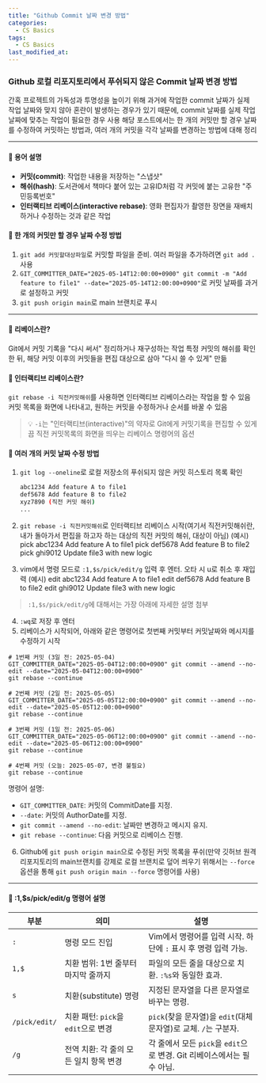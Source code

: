 ```yaml
---
title: "Github Commit 날짜 변경 방법"
categories:
  - CS Basics
tags:
  - CS Basics
last_modified_at: 
---
```


### Github 로컬 리포지토리에서 푸쉬되지 않은 Commit 날짜 변경 방법

간혹 프로젝트의 가독성과 투명성을 높이기 위해 과거에 작업한 commit 날짜가 실제 작업 날짜와 맞지 않아 혼란이 발생하는 경우가 있기 때문에, commit 날짜를 실제 작업 날짜에 맞추는 작업이 필요한 경우 사용
해당 포스트에서는 한 개의 커밋만 할 경우 날짜를 수정하여 커밋하는 방법과, 여러 개의 커밋을 각각 날짜를 변경하는 방법에 대해 정리 

---

#### 📌 용어 설명
- **커밋(commit)**: 작업한 내용을 저장하는 "스냅샷" 
- **해쉬(hash)**: 도서관에서 책마다 붙어 있는 고유ID처럼 각 커밋에 붙는 고유한 "주민등록번호"
- **인터랙티브 리베이스(interactive rebase)**: 영화 편집자가 촬영한 장면을 재배치하거나 수정하는 것과 같은 작업

#### 📌 한 개의 커밋만 할 경우 날짜 수정 방법
1. `git add 커밋할대상파일`로 커밋할 파일을 준비. 여러 파일을 추가하려면 `git add .` 사용
2. `GIT_COMMITTER_DATE="2025-05-14T12:00:00+0900" git commit -m "Add feature to file1" --date="2025-05-14T12:00:00+0900"`로 커밋 날짜를 과거로 설정하고 커밋
3. `git push origin main`로 main 브랜치로 푸시

---

#### 📌 리베이스란?
Git에서 커밋 기록을 "다시 써서" 정리하거나 재구성하는 작업
특정 커밋의 해쉬를 확인한 뒤, 해당 커밋 이후의 커밋들을 편집 대상으로 삼아 "다시 쓸 수 있게" 만듦

#### 📌 인터랙티브 리베이스란?
`git rebase -i 직전커밋해쉬`를 사용하면 인터랙티브 리베이스라는 작업을 할 수 있음
커밋 목록을 화면에 나타내고, 원하는 커밋을 수정하거나 순서를 바꿀 수 있음

> 💡 `-i`는 "인터랙티브(interactive)"의 약자로 Git에게 커밋기록을 편집할 수 있게끔 직전 커밋목록의 화면을 띄우는 리베이스 명령어의 옵션

#### 📌 여러 개의 커밋 날짜 수정 방법
1. `git log --oneline`로 로컬 저장소의 푸쉬되지 않은 커밋 히스토리 목록 확인

   ```bash
   abc1234 Add feature A to file1
   def5678 Add feature B to file2
   xyz7890 (직전 커밋 해쉬)
   ...

2. `git rebase -i 직전커밋해쉬`로 인터랙티브 리베이스 시작(여기서 직전커밋해쉬란, 내가 돌아가서 편집을 하고자 하는 대상의 직전 커밋의 해쉬, 대상이 아님)
(예시)
pick abc1234 Add feature A to file1
pick def5678 Add feature B to file2
pick ghi9012 Update file3 with new logic
3. vim에서 명령 모드로 `:1,$s/pick/edit/g` 입력 후 엔터. 오타 시 u로 취소 후 재입력
(예시)
edit abc1234 Add feature A to file1
edit def5678 Add feature B to file2
edit ghi9012 Update file3 with new logic
> `:1,$s/pick/edit/g`에 대해서는 가장 아래에 자세한 설명 첨부
4. `:wq`로 저장 후 엔터
5. 리베이스가 시작되어, 아래와 같은 명령어로 첫번째 커밋부터 커밋날짜와 메시지를 수정하기 시작

```shell
# 1번째 커밋 (3일 전: 2025-05-04)
GIT_COMMITTER_DATE="2025-05-04T12:00:00+0900" git commit --amend --no-edit --date="2025-05-04T12:00:00+0900"
git rebase --continue

# 2번째 커밋 (2일 전: 2025-05-05)
GIT_COMMITTER_DATE="2025-05-05T12:00:00+0900" git commit --amend --no-edit --date="2025-05-05T12:00:00+0900"
git rebase --continue

# 3번째 커밋 (1일 전: 2025-05-06)
GIT_COMMITTER_DATE="2025-05-06T12:00:00+0900" git commit --amend --no-edit --date="2025-05-06T12:00:00+0900"
git rebase --continue

# 4번째 커밋 (오늘: 2025-05-07, 변경 불필요)
git rebase --continue
```

명령어 설명:
- `GIT_COMMITTER_DATE`: 커밋의 CommitDate를 지정.
- `--date`: 커밋의 AuthorDate를 지정.
- `git commit --amend --no-edit`: 날짜만 변경하고 메시지 유지.
- `git rebase --continue`: 다음 커밋으로 리베이스 진행.
6. Github에 `git push origin main`으로 수정된 커밋 목록을 푸쉬(만약 깃허브 원격 리포지토리의 main브랜치를 강제로 로컬 브랜치로 덮어 씌우기 위해서는 `--force`옵션을 통해 `git push origin main --force` 명령어를 사용)

---

#### 📌 :1,$s/pick/edit/g 명령어 설명

| **부분**       | **의미**                                      | **설명**                                                                 |
|----------------|----------------------------------------------|-------------------------------------------------------------------------|
| `:`           | 명령 모드 진입                                | Vim에서 명령어를 입력 시작. 하단에 `:` 표시 후 명령 입력 가능.              |
| `1,$`         | 치환 범위: 1번 줄부터 마지막 줄까지          | 파일의 모든 줄을 대상으로 치환. `:%s`와 동일한 효과.                      |
| `s`           | 치환(substitute) 명령                        | 지정된 문자열을 다른 문자열로 바꾸는 명령.                                |
| `/pick/edit/` | 치환 패턴: `pick`을 `edit`으로 변경          | `pick`(찾을 문자열)을 `edit`(대체 문자열)로 교체. `/`는 구분자.           |
| `/g`          | 전역 치환: 각 줄의 모든 일치 항목 변경       | 각 줄에서 모든 `pick`을 `edit`으로 변경. Git 리베이스에서는 필수 아님.     |